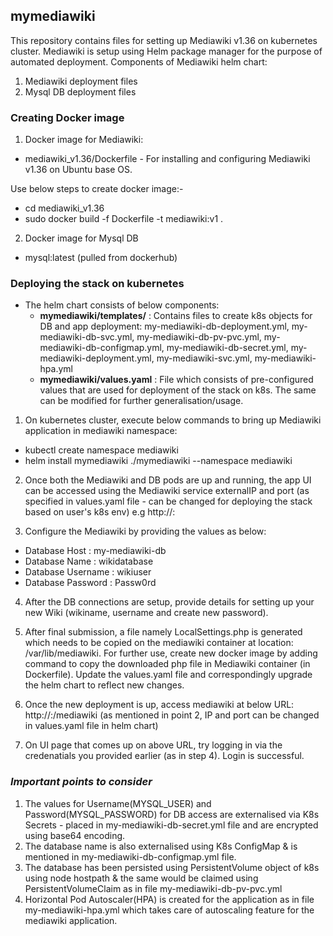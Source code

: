 ## mymediawiki
This repository contains files for setting up Mediawiki v1.36 on kubernetes cluster. Mediawiki is setup using Helm package manager for the purpose of automated deployment.
Components of Mediawiki helm chart:
1. Mediawiki deployment files
2. Mysql DB deployment files

### Creating Docker image

1. Docker image for Mediawiki:
- mediawiki_v1.36/Dockerfile - For installing and configuring Mediawiki v1.36 on Ubuntu base OS.

Use below steps to create docker image:- 
- cd mediawiki_v1.36
- sudo docker build -f Dockerfile -t mediawiki:v1 .

2. Docker image for Mysql DB
- mysql:latest (pulled from dockerhub) 

### Deploying the stack on kubernetes

* The helm chart consists of below components:
  - **mymediawiki/templates/** : Contains files to create k8s objects for DB and app deployment: my-mediawiki-db-deployment.yml, my-mediawiki-db-svc.yml, my-mediawiki-db-pv-pvc.yml, my-mediawiki-db-configmap.yml, my-mediawiki-db-secret.yml, my-mediawiki-deployment.yml, my-mediawiki-svc.yml, my-mediawiki-hpa.yml
  - **mymediawiki/values.yaml** : File which consists of pre-configured values that are used for deployment of the stack on k8s. The same can be modified for further generalisation/usage.

1. On kubernetes cluster, execute below commands to bring up Mediawiki application in mediawiki namespace:
- kubectl create namespace mediawiki
- helm install mymediawiki ./mymediawiki --namespace mediawiki

2. Once both the Mediawiki and DB pods are up and running, the app UI can be accessed using the Mediawiki service externalIP and port (as specified in values.yaml file - can be changed for deploying the stack based on user's k8s env)
e.g http://<ip>:<port>

3. Configure the Mediawiki by providing the values as below:

- Database Host : my-mediawiki-db
- Database Name : wikidatabase
- Database Username : wikiuser
- Database Password : Passw0rd

4. After the DB connections are setup, provide details for setting up your new Wiki (wikiname, username and create new password).

5. After final submission, a file namely LocalSettings.php is generated which needs to be copied on the mediawiki container at location: /var/lib/mediawiki.
For further use, create new docker image by adding command to copy the downloaded php file in Mediawiki container (in Dockerfile). Update the values.yaml file and correspondingly upgrade the helm chart to reflect new changes.

6. Once the new deployment is up, access mediawiki at below URL:
http://<ip>:<port>/mediawiki  (as mentioned in point 2, IP and port can be changed in values.yaml file in helm chart)

7. On UI page that comes up on above URL, try logging in via the credenatials you provided earlier (as in step 4). Login is successful.

### _Important points to consider_

1. The values for Username(MYSQL_USER) and Password(MYSQL_PASSWORD) for DB access are externalised via K8s Secrets - placed in my-mediawiki-db-secret.yml file and are encrypted using base64 encoding.
2. The database name is also externalised using K8s ConfigMap & is mentioned in my-mediawiki-db-configmap.yml file.
3. The database has been persisted using PersistentVolume object of k8s using node hostpath & the same would be claimed using PersistentVolumeClaim as in file my-mediawiki-db-pv-pvc.yml
4. Horizontal Pod Autoscaler(HPA) is created for the application as in file my-mediawiki-hpa.yml which takes care of autoscaling feature for the mediawiki application.
